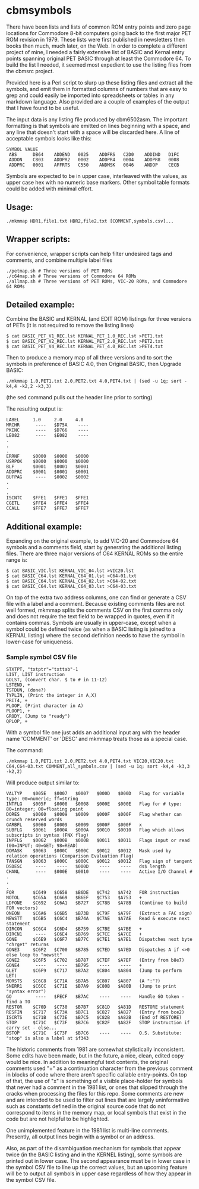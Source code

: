 # cbmsymbols

There have been lists and lists of common ROM entry points and zero page locations for Commodore 8-bit computers going back to the first major PET ROM revision in 1979.  These lists were first published in newsletters then books then much, much later, on the Web.  In order to complete a different project of mine, I needed a fairly extensive list of BASIC and Kernal entry points spanning original PET BASIC through at least the Commodore 64. To build the list I needed, it seemed most expedient to use the listing files from the cbmsrc project.

Provided here is a Perl script to slurp up these listing files and extract all the symbols, and emit them in formatted columns of numbers that are easy to grep and could easily be imported into spreadsheets or tables in any markdown language.  Also provided are a couple of examples of the output that I have found to be useful.

The input data is any listing file produced by cbm6502asm.  The important formatting is that symbols are emitted on lines beginning with a space, and any line that doesn't start with a space will be discarded here.  A line of acceptable symbols looks like this:
```
SYMBOL VALUE
 ABS      DB64    ADDEND   0025    ADDFRS   C2D0    ADDIND   D1FC
 ADDON    C803    ADDPR2   0002    ADDPR4   0004    ADDPR8   0008
 ADDPRC   0001    AFFRTS   C550    ANDMSK   0046    ANDOP    CECB
```

Symbols are expected to be in upper case, interleaved with the values, as upper case hex with no numeric base markers.  Other symbol table formats could be added with minimal effort.

## Usage:

```./mkmmap HDR1,file1.txt HDR2,file2.txt [COMMENT,symbols.csv]...```

## Wrapper scripts:

For convenience, wrapper scripts can help filter undesired tags and comments, and combine multiple label files

```
./petmap.sh # Three versions of PET ROMs
./c64map.sh # Three versions of Commodore 64 ROMs
./allmap.sh # Three versions of PET ROMs, VIC-20 ROMs, and Commodore 64 ROMs
```

## Detailed example:

Combine the BASIC and KERNAL (and EDIT ROM) listings for three versions of PETs (it is not required to remove the listing lines)

```
$ cat BASIC_PET_V1_REC.lst KERNAL_PET_1.0_REC.lst >PET1.txt
$ cat BASIC_PET_V2_REC.lst KERNAL_PET_2.0_REC.lst >PET2.txt
$ cat BASIC_PET_V4_REC.lst KERNAL_PET_4.0_REC.lst >PET4.txt
```

Then to produce a memory map of all three versions and to sort the symbols in preference of BASIC 4.0, then Original BASIC, then Upgrade BASIC:

```
./mkmmap 1.0,PET1.txt 2.0,PET2.txt 4.0,PET4.txt | (sed -u 1q; sort -k4,4 -k2,2 -k3,3)
```

(the sed command pulls out the header line prior to sorting)

The resulting output is:

```
LABEL     1.0     2.0     4.0     
MRCHR      ----   $D75A    ----
PKINC      ----   $D766    ----
LE082      ----   $E082    ----
.
.
.
ERRNF     $0000   $0000   $0000
USRPOK    $0000   $0000   $0000
BLF       $0001   $0001   $0001
ADDPRC    $0001   $0001   $0001
BUFPAG     ----   $0002   $0002
.
.
.
ISCNTC    $FFE1   $FFE1   $FFE1
CGETL     $FFE4   $FFE4   $FFE4
CCALL     $FFE7   $FFE7   $FFE7
```

## Additional example:

Expanding on the original example, to add VIC-20 and Commodore 64 symbols and a comments field, start by generating the additional listing files.  There are three major versions of C64 KERNAL ROMs so the entire range is:

```
$ cat BASIC_VIC.lst KERNAL_VIC_04.lst >VIC20.lst
$ cat BASIC_C64.lst KERNAL_C64_01.lst >C64-01.txt
$ cat BASIC_C64.lst KERNAL_C64_02.lst >C64-02.txt
$ cat BASIC_C64.lst KERNAL_C64_03.lst >C64-03.txt
```

On top of the extra two address columns, one can find or generate a CSV file with a label and a comment.  Because existing comments files are not well formed, mkmmap splits the comments CSV on the first comma only and does not require the text field to be wrapped in quotes, even if it contains commas.  Symbols are usually in upper-case, except when a symbol could be defined twice (as when a BASIC listing is joined to a KERNAL listing) where the second definition needs to have the symbol in lower-case for uniqueness.

### Sample symbol CSV file
```
STXTPT, "txtptr"="txttab"-1
LIST, LIST instruction
GOLST, (Convert char. $ to # in 11-12)
LSTEND, +
TSTDUN, (done?)
TYPLIN, (Print the integer in A,X)
PRIT4, +
PLOOP, (Print character in A)
PLOOP1, +
GRODY, (Jump to "ready")
QPLOP, +
```

With a symbol file one just adds an additional input arg with the header name 'COMMENT' or 'DESC' and mkmmap treats those as a special case.

The command:

```
./mkmmap 1.0,PET1.txt 2.0,PET2.txt 4.0,PET4.txt VIC20,VIC20.txt C64,C64-03.txt COMMENT,all_symbols.csv | (sed -u 1q; sort -k4,4 -k3,3 -k2,2)
```

Will produce output similar to:

```
VALTYP    $005E   $0007   $0007   $000D   $000D   Flag for variable type: 00=numeric; ff=string
INTFLG    $005F   $0008   $0008   $000E   $000E   Flag for # type: 80=integer; 00=floating point
DORES     $0060   $0009   $0009   $000F   $000F   Flag whether can crunch reserved words
GARBFL    $0060   $0009   $0009   $000F   $000F   x
SUBFLG    $0061   $000A   $000A   $0010   $0010   Flag which allows subscripts in syntax (FNX flag)
INPFLG    $0062   $000B   $000B   $0011   $0011   Flags input or read (00=INPUT; 40=GET; 98=READ)
DOMASK    $0063   $000C   $000C   $0012   $0012   Mask used by relation operations (Comparison Evaluation Flag)
TANSGN    $0063   $000C   $000C   $0012   $0012   Flag sign of tangent
DSDESC     ----    ----   $000D    ----    ----   ds$ length
CHANL      ----   $000E   $0010    ----    ----   Active I/O Channel #
.
.
.
FOR       $C649   $C658   $B6DE   $C742   $A742   FOR instruction
NOTOL     $C65A   $C669   $B6EF   $C753   $A753   +
LDFONE    $C692   $C6A1   $B727   $C78B   $A78B   (Continue to build FOR vectors)
ONEON     $C6A6   $C6B5   $B73B   $C79F   $A79F   (Extract a FAC sign)
NEWSTT    $C6B5   $C6C4   $B74A   $C7AE   $A7AE   Read & execute next statement
DIRCON    $C6C4   $C6D4   $B759   $C7BE   $A7BE   +
DIRCN1     ----   $C6E4   $B769   $C7CE   $A7CE   +
GONE      $C6E9   $C6F7   $B77C   $C7E1   $A7E1   Dispatches next byte "chrget" returns
GONE3     $C6F2   $C700   $B785   $C7ED   $A7ED   Dispatches A if <>0 else loop to "newstt"
GONE2     $C6F5   $C702   $B787   $C7EF   $A7EF   (Entry from b8e7)
GONE4      ----    ----   $B795    ----    ----   +
GLET      $C6F9   $C717   $B7A2   $C804   $A804   (Jump to perform LET)
MORSTS    $C6C8   $C71A   $B7A5   $C807   $A807   (A ":"?)
SNERR1    $C6CC   $C71E   $B7A9   $C80B   $A80B   (Jump to print "syntax error")
GO         ----   $FECF   $B7AC    ----    ----   Handle GO token - find a TO
RESTOR    $C70D   $C730   $B7B7   $C81D   $A81D   RESTORE statement
RESFIN    $C717   $C73A   $B7C1   $C827   $A827   (Entry from bce2)
ISCRTS    $C71B   $C73E   $B7C5   $C82B   $A82B   (End of RESTORE)
STOP      $C71C   $C73F   $B7C6   $C82F   $A82F   STOP instruction if carry set - else...
BSTOP     $C71C   $C73F   $B7C6    ----    ----   O.S. Substitute: "stop" is also a label at $f343
```

The historic comments from 1981 are somewhat stylistically inconsistent.  Some edits have been made, but in the future, a nice, clean, edited copy would be nice.  In addition to meaningful text contents, the original comments used "+" as a continuation character from the previous comment in blocks of code where there aren't specific callable entry-points.  On top of that, the use of "x" is something of a visible place-holder for symbols that never had a comment in the 1981 list, or ones that slipped through the cracks when processing the files for this repo.  Some comments are new and are intended to be used to filter out lines that are largely uninformative such as constants defined in the original source code that do not correspond to items in the memory map, or local symbols that exist in the code but are not helpful to be highlighted.

One unimplemented feature in the 1981 list is multi-line comments. Presently, all output lines begin with a symbol or an address.

Also, as part of the disambiguation mechanism for symbols that appear twice (in the BASIC listing and in the KERNEL listing), some symbols are printed out in lower case.  The second appearance must be in lower case in the symbol CSV file to line up the correct values, but an upcoming feature will be to output all symbols in upper case regardless of how they appear in the symbol CSV file.
